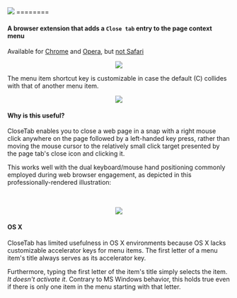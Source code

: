 <img src="http://hansifer.com/CloseTab/githubTitle.png">
========

#### A browser extension that adds a `Close tab` entry to the page context menu

Available for [Chrome](https://chrome.google.com/webstore/detail/closetab/lnchemdcmhoccciihokpdkkekmnejfhj) and [Opera](https://addons.opera.com/en/extensions/details/closetab/), but [not Safari](#osx)

<div align="center"><img src="http://hansifer.com/CloseTab/screenshot_chrome.png"></div>

The menu item shortcut key is customizable in case the default (C) collides with that of another menu item.

<div align="center"><img src="http://hansifer.com/CloseTab/options.png"></div>

#### Why is this useful?

CloseTab enables you to close a web page in a snap with a right mouse click anywhere on the page followed by a left-handed key press, rather than moving the mouse cursor to the relatively small click target presented by the page tab's close icon and clicking it.

This works well with the dual keyboard/mouse hand positioning commonly employed during web browser engagement, as depicted in this professionally-rendered illustration:

<div>&nbsp;</div>
<div>&nbsp;</div>

<div align="center"><img src="http://hansifer.com/CloseTab/hand_positioning.jpg"></div>

#### OS X<a name="osx"></a>

CloseTab has limited usefulness in OS X environments because OS X lacks customizable accelerator keys for menu items. The first letter of a menu item's title always serves as its accelerator key. 

Furthermore, typing the first letter of the item's title simply selects the item. *It doesn't activate it*. Contrary to MS Windows behavior, this holds true even if there is only one item in the menu starting with that letter.
